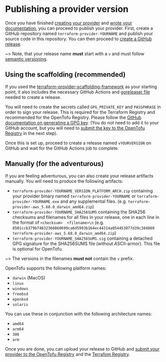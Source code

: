 # Publishing a provider version

Once you have finished [creating your provider](/docs/providers/creating) and [wrote your documentation](/docs/providers/docs), you can proceed to publish your provider. First, create a GitHub repository named `terraform-provider-YOURNAME` and publish your source code in this repository. You can then proceed to [create a GitHub release](https://docs.github.com/en/repositories/releasing-projects-on-github/managing-releases-in-a-repository). 

~> Note, that your release name **must** start with a `v` and must follow [semantic versioning](https://semver.org/).

## Using the scaffolding (recommended)

If you used the [terraform-provider-scaffolding-framework](https://github.com/hashicorp/terraform-provider-scaffolding-framework) as your starting point, it also includes the necessary GitHub Actions and [goreleaser file](https://github.com/hashicorp/terraform-provider-scaffolding-framework/blob/main/.goreleaser.yml) needed to create a release.

You will need to create the secrets called `GPG_PRIVATE_KEY` and `PASSPHRASE` in order to sign your release. This is required for the Terraform Registry and recommended for the OpenTofu Registry.  Please follow the [GitHub documentation on generating a GPG key](https://docs.github.com/en/authentication/managing-commit-signature-verification/generating-a-new-gpg-key). (You do not need to add it to your GitHub account, but you will need to [submit the key to the OpenTofu Registry](/docs/providers/adding) in the next step).

Once this is set up, proceed to create a release named `vYOURVERSION` on GitHub and wait for the GitHub Actions job to complete.

## Manually (for the adventurous)

If you are feeling adventurous, you can also create your release artifacts manually. You will need to produce the following artifacts:

- `terraform-provider-YOURNAME_VERSION_PLATFORM_ARCH.zip` containing your provider binary named `terraform-provider-YOURNAME` or `terraform-provider-YOURNAME.exe` and any supplemental files. (e.g. `terraform-provider-aws_5.68.0_darwin_amd64.zip`)
- `terraform-provider-YOURNAME_SHA256SUMS` containing the SHA256 checksums and filenames for all files in your release, one in each line in the format of `<checksum>  <filename>\n` (e.g. `0501ccb379b74832366860699ca6d5993b164ec44314a054453877d39c384869  terraform-provider-aws_5.68.0_darwin_amd64.zip`)
- `terraform-provider-YOURNAME_SHA256SUMS.sig` containing a detached GPG signature for the SHA256SUMS file (without ASCII-armor). This file is optional for OpenTofu.

~> The versions in the filenames **must not** contain the `v` prefix.

OpenTofu supports the following platform names:

- `darwin` (MacOS)
- `linux`
- `windows`
- `freebsd`
- `openbsd`
- `solaris`

You can use these in conjunction with the following architecture names:

- `amd64`
- `arm64`
- `386`
- `arm`

Once you are done, you can upload your release to GitHub and [submit your provider to the OpenTofu Registry](/docs/providers/adding) and the [Terrafom Registry](https://developer.hashicorp.com/terraform/registry/providers/publishing).
